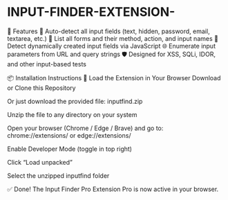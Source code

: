# INPUT-FINDER-EXTENSION-
🚀 Features 🔎 Auto-detect all input fields (text, hidden, password, email, textarea, etc.)  📜 List all forms and their method, action, and input names  🧠 Detect dynamically created input fields via JavaScript  🌐 Enumerate input parameters from URL and query strings  🛡️ Designed for XSS, SQLi, IDOR, and other input-based tests  


📦 Installation Instructions
🧩 Load the Extension in Your Browser
Download or Clone this Repository

Or just download the provided file: inputfind.zip

Unzip the file to any directory on your system

Open your browser (Chrome / Edge / Brave) and go to:
chrome://extensions/ or edge://extensions/

Enable Developer Mode (toggle in top right)

Click “Load unpacked”

Select the unzipped inputfind folder

✅ Done! The Input Finder Pro Extension Pro is now active in your browser.
